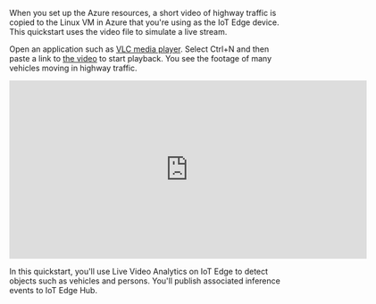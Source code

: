 When you set up the Azure resources, a short video of highway traffic is copied to the Linux VM in Azure that you're using as the IoT Edge device. This quickstart uses the video file to simulate a live stream.

Open an application such as [VLC media player](https://www.videolan.org/vlc/). Select Ctrl+N and then paste a link to [the video](https://lvamedia.blob.core.windows.net/public/camera-300s.mkv) to start playback. You see the footage of many vehicles moving in highway traffic.

<iframe src="https://www.microsoft.com/en-us/videoplayer/embed/RE4LTY4" width="640" height="320" allowFullScreen="true" frameBorder="0"></iframe>

In this quickstart, you'll use Live Video Analytics on IoT Edge to detect objects such as vehicles and persons. You'll publish associated inference events to IoT Edge Hub.

